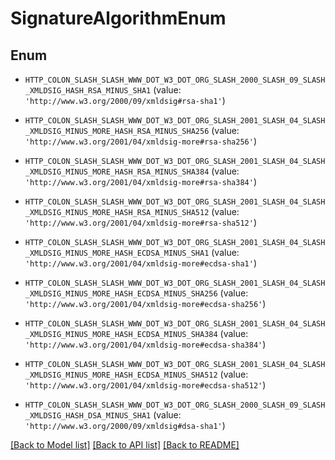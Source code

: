 # SignatureAlgorithmEnum


## Enum

* `HTTP_COLON_SLASH_SLASH_WWW_DOT_W3_DOT_ORG_SLASH_2000_SLASH_09_SLASH_XMLDSIG_HASH_RSA_MINUS_SHA1` (value: `'http://www.w3.org/2000/09/xmldsig#rsa-sha1'`)

* `HTTP_COLON_SLASH_SLASH_WWW_DOT_W3_DOT_ORG_SLASH_2001_SLASH_04_SLASH_XMLDSIG_MINUS_MORE_HASH_RSA_MINUS_SHA256` (value: `'http://www.w3.org/2001/04/xmldsig-more#rsa-sha256'`)

* `HTTP_COLON_SLASH_SLASH_WWW_DOT_W3_DOT_ORG_SLASH_2001_SLASH_04_SLASH_XMLDSIG_MINUS_MORE_HASH_RSA_MINUS_SHA384` (value: `'http://www.w3.org/2001/04/xmldsig-more#rsa-sha384'`)

* `HTTP_COLON_SLASH_SLASH_WWW_DOT_W3_DOT_ORG_SLASH_2001_SLASH_04_SLASH_XMLDSIG_MINUS_MORE_HASH_RSA_MINUS_SHA512` (value: `'http://www.w3.org/2001/04/xmldsig-more#rsa-sha512'`)

* `HTTP_COLON_SLASH_SLASH_WWW_DOT_W3_DOT_ORG_SLASH_2001_SLASH_04_SLASH_XMLDSIG_MINUS_MORE_HASH_ECDSA_MINUS_SHA1` (value: `'http://www.w3.org/2001/04/xmldsig-more#ecdsa-sha1'`)

* `HTTP_COLON_SLASH_SLASH_WWW_DOT_W3_DOT_ORG_SLASH_2001_SLASH_04_SLASH_XMLDSIG_MINUS_MORE_HASH_ECDSA_MINUS_SHA256` (value: `'http://www.w3.org/2001/04/xmldsig-more#ecdsa-sha256'`)

* `HTTP_COLON_SLASH_SLASH_WWW_DOT_W3_DOT_ORG_SLASH_2001_SLASH_04_SLASH_XMLDSIG_MINUS_MORE_HASH_ECDSA_MINUS_SHA384` (value: `'http://www.w3.org/2001/04/xmldsig-more#ecdsa-sha384'`)

* `HTTP_COLON_SLASH_SLASH_WWW_DOT_W3_DOT_ORG_SLASH_2001_SLASH_04_SLASH_XMLDSIG_MINUS_MORE_HASH_ECDSA_MINUS_SHA512` (value: `'http://www.w3.org/2001/04/xmldsig-more#ecdsa-sha512'`)

* `HTTP_COLON_SLASH_SLASH_WWW_DOT_W3_DOT_ORG_SLASH_2000_SLASH_09_SLASH_XMLDSIG_HASH_DSA_MINUS_SHA1` (value: `'http://www.w3.org/2000/09/xmldsig#dsa-sha1'`)

[[Back to Model list]](../README.md#documentation-for-models) [[Back to API list]](../README.md#documentation-for-api-endpoints) [[Back to README]](../README.md)


